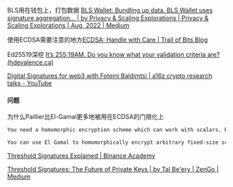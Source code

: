 
BLS用在钱包上，打包数据 [BLS Wallet: Bundling up data. BLS Wallet uses signature aggregation… | by Privacy & Scaling Explorations | Privacy & Scaling Explorations | Aug, 2022 | Medium](https://medium.com/privacy-scaling-explorations/bls-wallet-bundling-up-data-fb5424d3bdd3)

使用ECDSA需要注意的地方[ECDSA: Handle with Care | Trail of Bits Blog](https://blog.trailofbits.com/2020/06/11/ecdsa-handle-with-care/)

Ed25519深挖 [It’s 255:19AM. Do you know what your validation criteria are? (hdevalence.ca)](https://hdevalence.ca/blog/2020-10-04-its-25519am)


[Digital Signatures for web3 with Foteini Baldimtsi | a16z crypto research talks - YouTube](https://www.youtube.com/watch?v=PX7z1m3_F5g)



#### 问题

为什么Paillier比El-Gamal更多地被用在ECDSA的门限化上 

```txt
You need a homomorphic encryption scheme which can work with scalars. ElGamal encrypts group elements. Now, what you could do is split the scalar into like 8 bit limbs and do multiple encryptions, but then you need to handle overflows and it gets messy.

You can use El Gamal to homomorphically encrypt arbitrary fixed-size scalars by breaking them into separately El-Gamal encrypted limbs, with the size of the limbs sufficiently small that the decrypter can run baby-step/giant-step to get the discrete log of the plaintext, i guess.
```

[Threshold Signatures Explained | Binance Academy](https://academy.binance.com/en/articles/threshold-signatures-explained)

[Threshold Signatures: The Future of Private Keys | by Tal Be'ery | ZenGo | Medium](https://medium.com/zengo/threshold-signatures-private-key-the-next-generation-f27b30793b)

